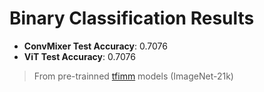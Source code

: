 # Binary Classification Results
- **ConvMixer Test Accuracy**: 0.7076
- **ViT Test Accuracy**: 0.7076

> From pre-trainned [tfimm](https://github.com/martinsbruveris/tensorflow-image-models) models (ImageNet-21k)